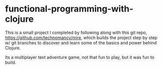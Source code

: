 # functional-programming-with-clojure

This is a small project I completed by following along with this git repo, https://github.com/technomancy/mire, which builds
the project step by step w/ git branches to discover and learn some of the basics and power behind Clojure.

Its a multiplayer text adventure game, not that fun to play, but it was fun to build.
